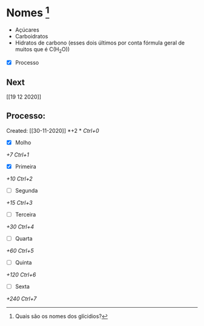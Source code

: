 # Nomes [^1]

[^1]: Quais são os nomes dos glícidios?

+ Açúcares
+ Carboidratos
+ Hidratos de carbono (esses dois últimos por conta fórmula geral de muitos que é C(H<sub>2</sub>O))

- [x] Processo 

## Next
[[19 12 2020]]
## Processo:
Created: [[30-11-2020]]
*+2 *  *Ctrl+0*
- [x] Molho  

*+7*  *Ctrl+1*

- [x] Primeira 

*+10*  *Ctrl+2*

- [ ] Segunda

*+15*  *Ctrl+3*

- [ ] Terceira 

*+30*  *Ctrl+4*

- [ ] Quarta 

*+60*  *Ctrl+5*

- [ ] Quinta 

*+120*  *Ctrl+6*

- [ ] Sexta 

*+240*  *Ctrl+7*
